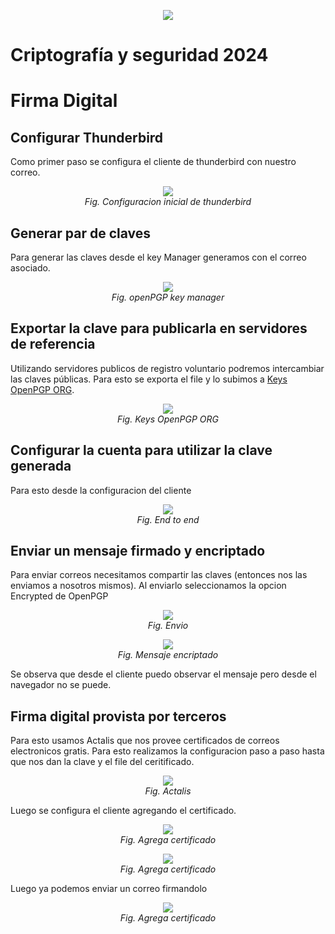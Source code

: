<p align="center">
  <img src="./img/portada.png"><br>
</p>

# Criptografía y seguridad 2024
# Firma Digital

## Configurar Thunderbird


Como primer paso se configura el cliente de thunderbird con nuestro correo.
<p align="center">
  <img src="./img/config_thunder.png"><br>
  <em>Fig. Configuracion inicial de thunderbird</em>
</p>

## Generar par de claves

Para generar las claves desde el key Manager generamos con el correo asociado.
<p align="center">
  <img src="./img/key_create.png"><br>
  <em>Fig. openPGP key manager</em>
</p>

## Exportar la clave para publicarla en servidores de referencia 

Utilizando servidores publicos de registro voluntario podremos intercambiar las claves públicas. Para esto se exporta el file y lo subimos a [Keys OpenPGP ORG](https://keys.openpgp.org/).

<p align="center">
  <img src="./img/keysopenpgp.png"><br>
  <em>Fig. Keys OpenPGP ORG</em>
</p>

## Configurar la cuenta para utilizar la clave generada

Para esto desde la configuracion del cliente

<p align="center">
  <img src="./img/endtoend.png"><br>
  <em>Fig. End to end</em>
</p>

## Enviar un mensaje firmado y encriptado

Para enviar correos necesitamos compartir las claves (entonces nos las enviamos a nosotros mismos). Al enviarlo seleccionamos la opcion Encrypted de OpenPGP

<p align="center">
  <img src="./img/pre-send.png"><br>
  <em>Fig. Envio</em>
</p>

<p align="center">
  <img src="./img/secret.png"><br>
  <em>Fig. Mensaje encriptado</em>
</p>

Se observa que desde el cliente puedo observar el mensaje pero desde el navegador no se puede.


## Firma digital provista por terceros

Para esto usamos Actalis que nos provee certificados de correos electronicos gratis. Para esto realizamos la configuracion paso a paso hasta que nos dan la clave y el file del ceritificado.

<p align="center">
  <img src="./img/actalis.png"><br>
  <em>Fig. Actalis</em>
</p>

Luego se configura el cliente agregando el certificado.

<p align="center">
  <img src="./img/certificado.png"><br>
  <em>Fig. Agrega certificado</em>
</p>

<p align="center">
  <img src="./img/certificado2.png"><br>
  <em>Fig. Agrega certificado</em>
</p>

Luego ya podemos enviar un correo firmandolo 

<p align="center">
  <img src="./img/firmado.jpeg"><br>
  <em>Fig. Agrega certificado</em>
</p>